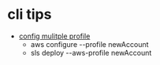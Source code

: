 # cli tips
- [config mulitple profile](https://serverless-stack.com/chapters/configure-multiple-aws-profiles.html)
  - aws configure --profile newAccount
  - sls deploy --aws-profile newAccount
